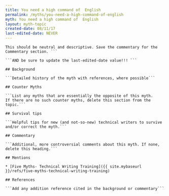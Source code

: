 ```yaml
---
title: You need a high command of  English
permalink: /myths/you-need-a-high-command-of-english
myth: You need a high command of  English
layout: myth-topic
created-date: 08/11/17
last-edited-date: NEVER
---
```


```A summary description of the myth--no more than a line or two. 
This should be neutral and descriptive. Save the commentary for the 
Commentary section. ```

```AND be sure to update the last-edited-date value!!! ```

## Background

```Detailed history of the myth with references, where possible```

## Counter Myths

```List any myths that are essentially the opposite of this myth.
If there are no such counter myths, delete this section from the topic.```

## Survival tips

```Helpful tips for new (and not-so-new) technical writers to survive and/or correct the myth.```

## Commentary

```Additional, more controversial comments about this myth. If none, delete this heading.```

## Mentions

* [Five Myths- Technical Writing Training]({{ site.mybaseurl }}/refs/five-myths-technical-writing-training)

## References

```Add any addition reference cited in the background or commentary```

